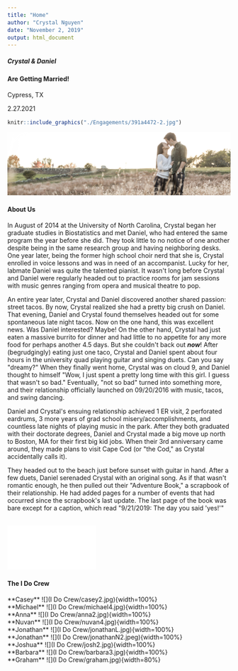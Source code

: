 ```yaml
---
title: "Home"
author: "Crystal Nguyen"
date: "November 2, 2019"
output: html_document
---
```


##### Crystal & Daniel
#### Are Getting Married!

Cypress, TX

2.27.2021


<!-- ![](./Engagements/391a4472-2.jpg){width=110%} -->


```r
knitr::include_graphics("./Engagements/391a4472-2.jpg")
```

<img src="./Engagements/391a4472-2.jpg" width="900px" />


#### About Us

In August of 2014 at the University of North Carolina, Crystal began her graduate studies in Biostatistics and met Daniel, who had entered the same program the year before she did. They took little to no notice of one another despite being in the same research group and having neighboring desks. One year later, being the former high school choir nerd that she is, Crystal enrolled in voice lessons and was in need of an accompanist. Lucky for her, labmate Daniel was quite the talented pianist. It wasn't long before Crystal and Daniel were regularly headed out to practice rooms for jam sessions with music genres ranging from opera and musical theatre to pop. 

An entire year later, Crystal and Daniel discovered another shared passion: street tacos. By now, Crystal realized she had a pretty big crush on Daniel. That evening, Daniel and Crystal found themselves headed out for some spontaneous late night tacos. Now on the one hand, this was excellent news. Was Daniel interested? Maybe! On the other hand, Crystal had just eaten a massive burrito for dinner and had little to no appetite for any more food for perhaps another 4.5 days. But she couldn't back out ___now___! After (begrudgingly) eating just one taco, Crystal and Daniel spent about four hours in the university quad playing guitar and singing duets. Can you say "dreamy?" When they finally went home, Crystal was on cloud 9, and Daniel thought to himself "Wow, I just spent a pretty long time with this girl. I guess that wasn't so bad." Eventually, "not so bad" turned into something more, and their relationship officially launched on 09/20/2016 with music, tacos, and swing dancing.

Daniel and Crystal's ensuing relationship achieved 1 ER visit, 2 perforated eardrums, 3 more years of grad school misery/accomplishments, and countless late nights of playing music in the park. After they both graduated with their doctorate degrees, Daniel and Crystal made a big move up north to Boston, MA for their first big kid jobs. When their 3rd anniversary came around, they made plans to visit Cape Cod (or "the Cod," as Crystal accidentally calls it). 

They headed out to the beach just before sunset with guitar in hand. After a few duets, Daniel serenaded Crystal with an original song. As if that wasn't romantic enough, he then pulled out their "Adventure Book," a scrapbook of their relationship. He had added pages for a number of events that had occurred since the scrapbook's last update. The last page of the book was bare except for a caption, which read "9/21/2019: The day you said 'yes!'"  


<br>

<!--html_preserve--><iframe src="timecounter.html" width="200" height="100" seamless="seamless" frameBorder="0"></iframe><!--/html_preserve-->

####  The I Do Crew

<div class = "row">
<div class = "col-md-3">
**Casey**
![](I Do Crew/casey2.jpg){width=100%}
</div>
<div class = "col-md-3">
**Michael**
![](I Do Crew/michael4.jpg){width=100%}
</div>
<div class = "col-md-3">
**Anna**
![](I Do Crew/anna2.jpg){width=100%}
</div>
<div class = "col-md-3">
**Nuvan**
![](I Do Crew/nuvan4.jpg){width=100%}
</div>
</div>


<div class = "row">
<div class = "col-md-3">
**Jonathan**
![](I Do Crew/jonathanL.jpg){width=100%}

</div>
<div class = "col-md-3">
**Jonathan**
![](I Do Crew/jonathanN2.jpeg){width=100%}
</div>
<div class = "col-md-3">
**Joshua**
![](I Do Crew/josh2.jpg){width=100%}
</div>
<div class = "col-md-3">
**Barbara**
![](I Do Crew/barbara3.jpg){width=100%}
</div>
</div>

<div class = "row">
<div class = "col-md-4">
<p hidden>This paragraph should be hidden.</p>
</div>
<div class   = "col-md-4">
**Graham**
![](I Do Crew/graham.jpg){width=80%}
</div>
<div class = "col-md-4">
<p hidden>This paragraph should be hidden.</p>
</div>
</div>
